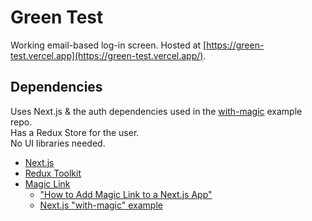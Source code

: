 # Green Test
Working email-based log-in screen.
Hosted at [https://green-test.vercel.app](https://green-test.vercel.app/).

## Dependencies
Uses Next.js & the auth dependencies used in the [with-magic](https://github.com/vercel/next.js/tree/canary/examples/with-magic) example repo.  
Has a Redux Store for the user.  
No UI libraries needed.  
  
* [Next.js](https://nextjs.org)
* [Redux Toolkit](https://redux-toolkit.js.org)
* [Magic Link](https://magic.link)
  * ["How to Add Magic Link to a Next.js App"](https://magic.link/posts/magic-link-nextjs)
  * [Next.js "with-magic" example](https://github.com/vercel/next.js/tree/canary/examples/with-magic)
